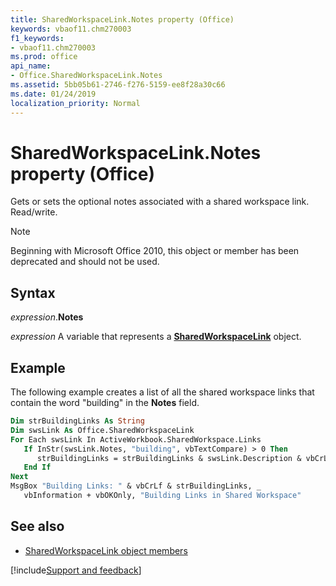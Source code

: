 ```yaml
---
title: SharedWorkspaceLink.Notes property (Office)
keywords: vbaof11.chm270003
f1_keywords:
- vbaof11.chm270003
ms.prod: office
api_name:
- Office.SharedWorkspaceLink.Notes
ms.assetid: 5bb05b61-2746-f276-5159-ee8f28a30c66
ms.date: 01/24/2019
localization_priority: Normal
---
```



# SharedWorkspaceLink.Notes property (Office)

Gets or sets the optional notes associated with a shared workspace link. Read/write.

> [!NOTE] 
> Beginning with Microsoft Office 2010, this object or member has been deprecated and should not be used.


## Syntax

_expression_.**Notes**

_expression_ A variable that represents a **[SharedWorkspaceLink](Office.SharedWorkspaceLink.md)** object.


## Example

The following example creates a list of all the shared workspace links that contain the word "building" in the **Notes** field.


```vb
Dim strBuildingLinks As String 
Dim swsLink As Office.SharedWorkspaceLink 
For Each swsLink In ActiveWorkbook.SharedWorkspace.Links 
   If InStr(swsLink.Notes, "building", vbTextCompare) > 0 Then 
      strBuildingLinks = strBuildingLinks & swsLink.Description & vbCrLf 
   End If 
Next 
MsgBox "Building Links: " & vbCrLf & strBuildingLinks, _ 
   vbInformation + vbOKOnly, "Building Links in Shared Workspace" 

```


## See also

- [SharedWorkspaceLink object members](overview/Library-Reference/sharedworkspacelink-members-office.md)



[!include[Support and feedback](~/includes/feedback-boilerplate.md)]
